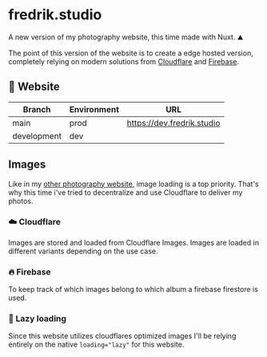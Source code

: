 # fredrik.studio

A new version of my photography website, this time made with Nuxt. ⛰️

The point of this version of the website is to create a edge hosted version, completely relying on modern solutions from [Cloudflare](https://www.cloudflare.com/) and [Firebase](https://firebase.google.com/).

## 🚀 Website

| Branch      | Environment | URL                        |
| ----------- | ----------- | -------------------------- |
| main        | prod        | https://dev.fredrik.studio |
| development | dev         |                            |

## Images

Like in my [other photography website](https://github.com/fredrikburmester/fredrikburmester-express), image loading is a top priority. That's why this time i've tried to decentralize and use Cloudflare to deliver my photos.

### ☁️ Cloudflare

Images are stored and loaded from Cloudflare Images. Images are loaded in different variants depending on the use case.

### 🔥 Firebase

To keep track of which images belong to which album a firebase firestore is used.

### 🐌 Lazy loading

Since this website utilizes cloudflares optimized images I'll be relying entirely on the native `loading="lazy"` for this website.
